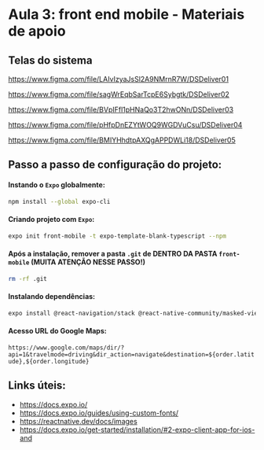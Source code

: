 # Aula 3: front end mobile - Materiais de apoio

## Telas do sistema

https://www.figma.com/file/LAIvIzyaJsSl2A9NMrnR7W/DSDeliver01

https://www.figma.com/file/sagWrEqbSarTcpE6Sybgtk/DSDeliver02

https://www.figma.com/file/BVpIFfl1pHNaQo3T2hwONn/DSDeliver03

https://www.figma.com/file/pHfpDnEZYtWOQ9WGDVuCsu/DSDeliver04

https://www.figma.com/file/BMIYHhdtpAXQgAPPDWLi18/DSDeliver05

## Passo a passo de configuração do projeto:

#### Instando o `Expo` globalmente:
```bash
npm install --global expo-cli
```
#### Criando projeto com `Expo`:
```bash
expo init front-mobile -t expo-template-blank-typescript --npm
```
#### Após a instalação,  remover a pasta `.git` de DENTRO DA PASTA `front-mobile`  (MUITA ATENÇÃO NESSE PASSO!)
```bash
rm -rf .git
```
#### Instalando dependências:
```bash
expo install @react-navigation/stack @react-native-community/masked-view react-native-screens react-native-gesture-handler @react-navigation/native expo-app-loading @expo-google-fonts/open-sans expo-font
```
#### Acesso URL do Google Maps:
`https://www.google.com/maps/dir/?api=1&travelmode=driving&dir_action=navigate&destination=${order.latitude},${order.longitude}`

## Links úteis:
- https://docs.expo.io/
- https://docs.expo.io/guides/using-custom-fonts/
- https://reactnative.dev/docs/images
- https://docs.expo.io/get-started/installation/#2-expo-client-app-for-ios-and
